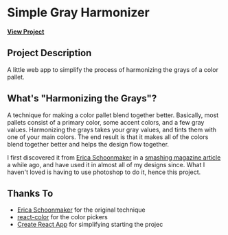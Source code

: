 # Simple Gray Harmonizer

**[View Project](https://brentswisher.github.io/gray-harmonizer/)**

## Project Description

A little web app to simplify the process of harmonizing the grays of a color pallet. 

## What's "Harmonizing the Grays"?
A technique for making a color pallet blend together better. Basically, most pallets consist of a primary color, some accent colors, and a few gray values. Harmonizing the grays takes your gray values, and tints them with one of your main colors. The end result is that it makes all of the colors blend together better and helps the design flow together. 

I first discovered it from [Erica Schoonmaker](http://designbyeri.ca/about/) in a [smashing magazine article](https://www.smashingmagazine.com/2016/04/web-developer-guide-color/) a while ago, and have used it in almost all of my designs since. What I haven't loved is having to use photoshop to do it, hence this project.

## Thanks To
* [Erica Schoonmaker](http://designbyeri.ca/about/) for the original technique
* [react-color](https://casesandberg.github.io/react-color/) for the color pickers
* [Create React App](https://github.com/facebook/create-react-app) for simplifying starting the projec
